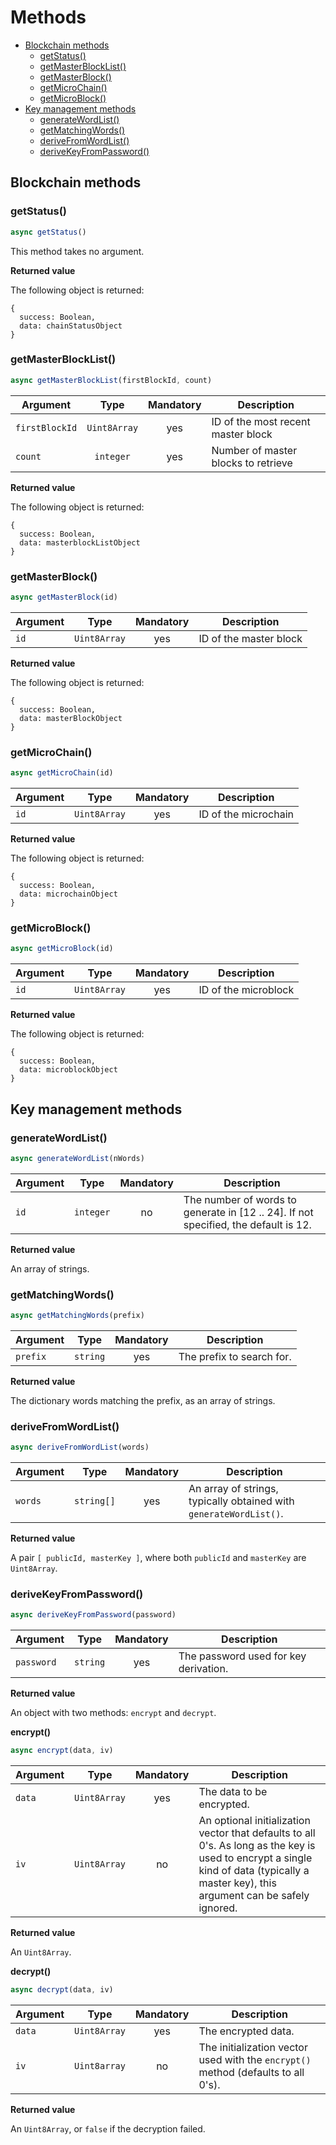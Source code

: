 
# Methods

- [Blockchain methods](#blockchain_methods)
  - [getStatus()](#getStatus)
  - [getMasterBlockList()](#getMasterBlockList)
  - [getMasterBlock()](#getMasterBlock)
  - [getMicroChain()](#getMicroChain)
  - [getMicroBlock()](#getMicroBlock)
- [Key management methods](#key_management_methods)
  - [generateWordList()](#generateWordList)
  - [getMatchingWords()](#getMatchingWords)
  - [deriveFromWordList()](#deriveFromWordList)
  - [deriveKeyFromPassword()](#deriveKeyFromPassword)

<a name="blockchain_methods"></a>

## Blockchain methods

<a name="getStatus"></a>

### getStatus()

```js
async getStatus()
```

This method takes no argument.

**Returned value**

The following object is returned:

    {
      success: Boolean,
      data: chainStatusObject
    }

<a name="getMasterBlockList"></a>

### getMasterBlockList()

```js
async getMasterBlockList(firstBlockId, count)
```

| Argument | Type | Mandatory | Description |
| - |:-:|:-:| - |
| `firstBlockId` | `Uint8Array` | yes | ID of the most recent master block
| `count` | `integer` | yes | Number of master blocks to retrieve

**Returned value**

The following object is returned:

    {
      success: Boolean,
      data: masterblockListObject
    }

<a name="getMasterBlock"></a>

### getMasterBlock()

```js
async getMasterBlock(id)
```

| Argument | Type | Mandatory | Description |
| - |:-:|:-:| - |
| `id` | `Uint8Array` | yes | ID of the master block

**Returned value**

The following object is returned:

    {
      success: Boolean,
      data: masterBlockObject
    }

<a name="getMicroChain"></a>

### getMicroChain()

```js
async getMicroChain(id)
```

| Argument | Type | Mandatory | Description |
| - |:-:|:-:| - |
| `id` | `Uint8Array` | yes | ID of the microchain

**Returned value**

The following object is returned:

    {
      success: Boolean,
      data: microchainObject
    }

<a name="getMicroBlock"></a>

### getMicroBlock()

```js
async getMicroBlock(id)
```

| Argument | Type | Mandatory | Description |
| - |:-:|:-:| - |
| `id` | `Uint8Array` | yes | ID of the microblock

**Returned value**

The following object is returned:

    {
      success: Boolean,
      data: microblockObject
    }

<a name="key_management_methods"></a>

## Key management methods

<a name="generateWordList"></a>

### generateWordList()

```js
async generateWordList(nWords)
```

| Argument | Type | Mandatory | Description |
| - |:-:|:-:| - |
| `id` | `integer` | no | The number of words to generate in [12 .. 24]. If not specified, the default is 12.

**Returned value**

An array of strings.

<a name="getMatchingWords"></a>

### getMatchingWords()

```js
async getMatchingWords(prefix)
```

| Argument | Type | Mandatory | Description |
| - |:-:|:-:| - |
| `prefix` | `string` | yes | The prefix to search for.

**Returned value**

The dictionary words matching the prefix, as an array of strings.

<a name="deriveFromWordList"></a>

### deriveFromWordList()

```js
async deriveFromWordList(words)
```

| Argument | Type | Mandatory | Description |
| - |:-:|:-:| - |
| `words` | `string[]` | yes | An array of strings, typically obtained with `generateWordList()`.

**Returned value**

A pair `[ publicId, masterKey ]`, where both `publicId` and `masterKey` are `Uint8Array`.

<a name="deriveKeyFromPassword"></a>

### deriveKeyFromPassword()

```js
async deriveKeyFromPassword(password)
```

| Argument | Type | Mandatory | Description |
| - |:-:|:-:| - |
| `password` | `string` | yes | The password used for key derivation.

**Returned value**

An object with two methods: `encrypt` and `decrypt`.

**encrypt()**

```js
async encrypt(data, iv)
```

| Argument | Type | Mandatory | Description |
| - |:-:|:-:| - |
| `data` | `Uint8Array` | yes | The data to be encrypted.
| `iv` | `Uint8Array` | no | An optional initialization vector that defaults to all 0's. As long as the key is used to encrypt a single kind of data (typically a master key), this argument can be safely ignored.

**Returned value**

An `Uint8Array`.

**decrypt()**

```js
async decrypt(data, iv)
```

| Argument | Type | Mandatory | Description |
| - |:-:|:-:| - |
| `data` | `Uint8Array` | yes | The encrypted data.
| `iv` | `Uint8array` | no | The initialization vector used with the `encrypt()` method (defaults to all 0's).

**Returned value**

An `Uint8Array`, or `false` if the decryption failed.
